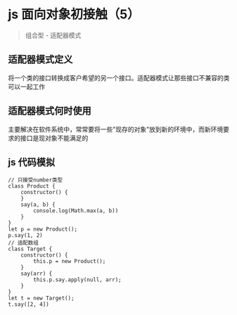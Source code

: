 # js 面向对象初接触（5）
> 组合型 - 适配器模式

## 适配器模式定义
将一个类的接口转换成客户希望的另一个接口。适配器模式让那些接口不兼容的类可以一起工作

## 适配器模式何时使用
主要解决在软件系统中，常常要将一些"现存的对象"放到新的环境中，而新环境要求的接口是现对象不能满足的

## js 代码模拟
```
// 只接受number类型
class Product {
    constructor() {
    }
    say(a, b) {
        console.log(Math.max(a, b))
    }
}
let p = new Product();
p.say(1, 2)
// 适配数组
class Target {
    constructor() {
        this.p = new Product();
    }
    say(arr) {
        this.p.say.apply(null, arr);
    }
}
let t = new Target();
t.say([2, 4])
```
